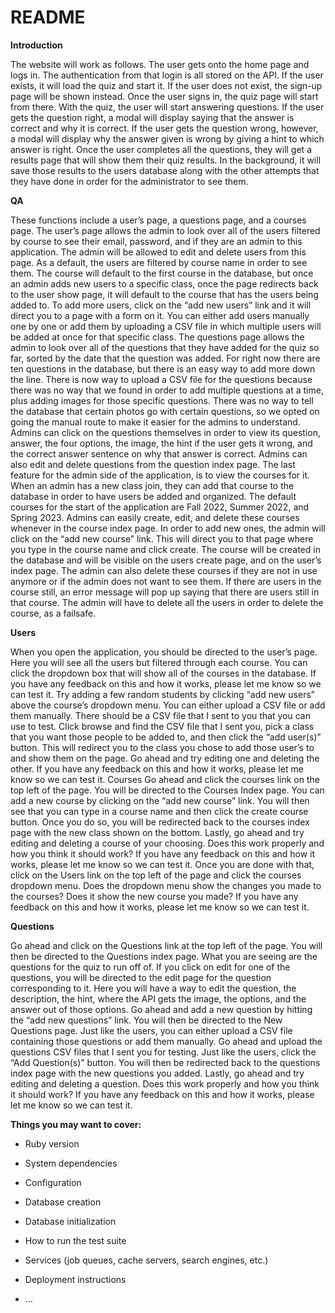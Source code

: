 # README

**Introduction**

The website will work as follows. The user gets onto the home page and logs in. The authentication from that login is all stored on the API. If the user exists, it will load the quiz and start it. If the user does not exist, the sign-up page will be shown instead. Once the user signs in, the quiz page will start from there. With the quiz, the user will start answering questions. If the user gets the question right, a modal will display saying that the answer is correct and why it is correct. If the user gets the question wrong, however, a modal will display why the answer given is wrong by giving a hint to which answer is right. Once the user completes all the questions, they will get a results page that will show them their quiz results. In the background, it will save those results to the users database along with the other attempts that they have done in order for the administrator to see them.

**QA**

These functions include a user’s page, a questions page, and a courses page.
The user’s page allows the admin to look over all of the users filtered by course to see their email, password, and if they are an admin to this application. The admin will be allowed to edit and delete users from this page. As a default, the users are filtered by course name in order to see them. The course will default to the first course in the database, but once an admin adds new users to a specific class, once the page redirects back to the user show page, it will default to the course that has the users being added to. To add more users, click on the “add new users” link and it will direct you to a page with a form on it. You can either add users manually one by one or add them by uploading a CSV file in which multiple users will be added at once for that specific class.
The questions page allows the admin to look over all of the questions that they have added for the quiz so far, sorted by the date that the question was added. For right now there are ten questions in the database, but there is an easy way to add more down the line. There is now way to upload a CSV file for the questions because there was no way that we found in order to add multiple questions at a time, plus adding images for those specific questions. There was no way to tell the database that certain photos go with certain questions, so we opted on going the manual route to make it easier for the admins to understand. Admins can click on the questions themselves in order to view its question, answer, the four options, the image, the hint if the user gets it wrong, and the correct answer sentence on why that answer is correct. Admins can also edit and delete questions from the question index page.
The last feature for the admin side of the application, is to view the courses for it. When an admin has a new class join, they can add that course to the database in order to have users be added and organized. The default courses for the start of the application are Fall 2022, Summer 2022, and Spring 2023. Admins can easily create, edit, and delete these courses whenever in the course index page. In order to add new ones, the admin will click on the “add new course” link. This will direct you to that page where you type in the course name and click create. The course will be created in the database and will be visible on the users create page, and on the user’s index page. The admin can also delete these courses if they are not in use anymore or if the admin does not want to see them. If there are users in the course still, an error message will pop up saying that there are users still in that course. The admin will have to delete all the users in order to delete the course, as a failsafe.

**Users**

When you open the application, you should be directed to the user’s page. Here you will see all the users but filtered through each course. You can click the dropdown box that will show all of the courses in the database. If you have any feedback on this and how it works, please let me know so we can test it. Try adding a few random students by clicking “add new users” above the course’s dropdown menu. You can either upload a CSV file or add them manually. There should be a CSV file that I sent to you that you can use to test. Click browse and find the CSV file that I sent you, pick a class that you want those people to be added to, and then click the “add user(s)” button. This will redirect you to the class you chose to add those user’s to and show them on the page. Go ahead and try editing one and deleting the other. If you have any feedback on this and how it works, please let me know so we can test it.
Courses
Go ahead and click the courses link on the top left of the page. You will be directed to the Courses Index page. You can add a new course by clicking on the “add new course” link. You will then see that you can type in a course name and then click the create course button. Once you do so, you will be redirected back to the courses index page with the new class shown on the bottom. Lastly, go ahead and try editing and deleting a course of your choosing. Does this work properly and how you think it should work? If you have any feedback on this and how it works, please let me know so we can test it. Once you are done with that, click on the Users link on the top left of the page and click the courses dropdown menu. Does the dropdown menu show the changes you made to the courses? Does it show the new course you made? If you have any feedback on this and how it works, please let me know so we can test it.

**Questions**

Go ahead and click on the Questions link at the top left of the page. You will then be directed to the Questions index page. What you are seeing are the questions for the quiz to run off of. If you click on edit for one of the questions, you will be directed to the edit page for the question corresponding to it. Here you will have a way to edit the question, the description, the hint, where the API gets the image, the options, and the answer out of those options. Go ahead and add a new question by hitting the “add new questions” link. You will then be directed to the New Questions page. Just like the users, you can either upload a CSV file containing those questions or add them manually. Go ahead and upload the questions CSV files that I sent you for testing. Just like the users, click the “Add Question(s)” button. You will then be redirected back to the questions index page with the new questions you added. Lastly, go ahead and try editing and deleting a question. Does this work properly and how you think it should work? If you have any feedback on this and how it works, please let me know so we can test it.
		

**Things you may want to cover:**

* Ruby version

* System dependencies

* Configuration

* Database creation

* Database initialization

* How to run the test suite

* Services (job queues, cache servers, search engines, etc.)

* Deployment instructions

* ...
